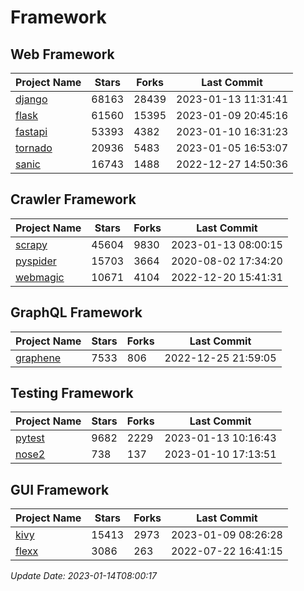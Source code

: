 # Framework

## Web Framework
| Project Name | Stars | Forks | Last Commit |
| ------------ | ----- | ----- | ----------- |
| [django](https://github.com/django/django) | 68163 | 28439 | 2023-01-13 11:31:41 |
| [flask](https://github.com/pallets/flask) | 61560 | 15395 | 2023-01-09 20:45:16 |
| [fastapi](https://github.com/tiangolo/fastapi) | 53393 | 4382 | 2023-01-10 16:31:23 |
| [tornado](https://github.com/tornadoweb/tornado) | 20936 | 5483 | 2023-01-05 16:53:07 |
| [sanic](https://github.com/sanic-org/sanic) | 16743 | 1488 | 2022-12-27 14:50:36 |

## Crawler Framework
| Project Name | Stars | Forks | Last Commit |
| ------------ | ----- | ----- | ----------- |
| [scrapy](https://github.com/scrapy/scrapy) | 45604 | 9830 | 2023-01-13 08:00:15 |
| [pyspider](https://github.com/binux/pyspider) | 15703 | 3664 | 2020-08-02 17:34:20 |
| [webmagic](https://github.com/code4craft/webmagic) | 10671 | 4104 | 2022-12-20 15:41:31 |

## GraphQL Framework
| Project Name | Stars | Forks | Last Commit |
| ------------ | ----- | ----- | ----------- |
| [graphene](https://github.com/graphql-python/graphene) | 7533 | 806 | 2022-12-25 21:59:05 |

## Testing Framework
| Project Name | Stars | Forks | Last Commit |
| ------------ | ----- | ----- | ----------- |
| [pytest](https://github.com/pytest-dev/pytest) | 9682 | 2229 | 2023-01-13 10:16:43 |
| [nose2](https://github.com/nose-devs/nose2) | 738 | 137 | 2023-01-10 17:13:51 |

## GUI Framework
| Project Name | Stars | Forks | Last Commit |
| ------------ | ----- | ----- | ----------- |
| [kivy](https://github.com/kivy/kivy) | 15413 | 2973 | 2023-01-09 08:26:28 |
| [flexx](https://github.com/flexxui/flexx) | 3086 | 263 | 2022-07-22 16:41:15 |

*Update Date: 2023-01-14T08:00:17*